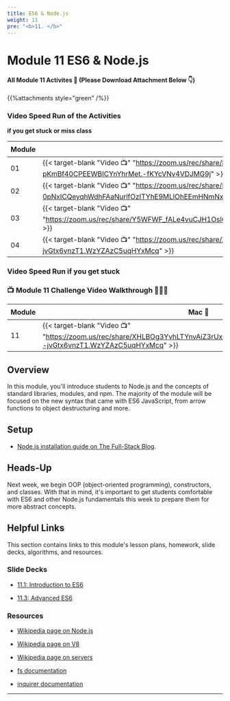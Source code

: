 ```yaml
---
title: ES6 & Node.js
weight: 11
pre: "<b>11. </b>"
---
```


# Module 11 ES6 & Node.js

#### All Module 11 Activites  📂 (Please Download Attachment Below 👇) 
{{%attachments style="green" /%}}

### Video Speed Run  of the Activities 
**if you get stuck or miss class**

| Module | Mac 🍎 | Duration    | Window 🖼️ | Duration |
| ------  | ------ | ----------- |---------  | --------- |
| 01 | {{< target-blank "Video 📺" "https://zoom.us/rec/share/DpWJYaQGZ7StmGcW-Ye4MOgCtb7UAbYgrl2kIofs-pKmBf40CPEEWBICYnYhrMet.-fKYcVNv4VDJMG9j" >}}  |  00:43:13  ⏲️ |  {{< target-blank "Video 📺" "https://zoom.us/rec/share/DpWJYaQGZ7StmGcW-Ye4MOgCtb7UAbYgrl2kIofs-pKmBf40CPEEWBICYnYhrMet.-fKYcVNv4VDJMG9j" >}}  |  00:43:13 ⏲️ |
| 02 | {{< target-blank "Video 📺" "https://zoom.us/rec/share/LnX0-NP4cJ322leOhj-0pNxICQeyqhWdhFAaNurlfOzITYhE9MLlOhEEmHNmNxkL.HsjMT4EF_af3xOgK" >}}  |  00:45:46  ⏲️ |  {{< target-blank "Video 📺" "https://zoom.us/rec/share/LnX0-NP4cJ322leOhj-0pNxICQeyqhWdhFAaNurlfOzITYhE9MLlOhEEmHNmNxkL.HsjMT4EF_af3xOgK" >}}  |  00:45:46 ⏲️ |
| 03 | {{< target-blank "Video 📺" "https://zoom.us/rec/share/Y5WFWF_fALe4vuCJH1Osl6FDSDUKaFW38ykuT03NmRZUFFzLNYJThVbDiGxv8GfH.cwUFmS4ZhpBqlGpL" >}}  |  00:22:04  ⏲️ |  {{< target-blank "Video 📺" "https://zoom.us/rec/share/Y5WFWF_fALe4vuCJH1Osl6FDSDUKaFW38ykuT03NmRZUFFzLNYJThVbDiGxv8GfH.cwUFmS4ZhpBqlGpL" >}}  |  00:22:04 ⏲️ |
| 04 | {{< target-blank "Video 📺" "https://zoom.us/rec/share/XHLBOg3YvhLTYnvAiZ3rUxBLDqWraUv3Qsd3Wr6H_L0KQ2hubsW--jvGtx6vnzT1.WzYZAzC5uqHYxMcq" >}}    |  00:37:00  ⏲️|  {{< target-blank "Video 📺" "https://zoom.us/rec/share/XHLBOg3YvhLTYnvAiZ3rUxBLDqWraUv3Qsd3Wr6H_L0KQ2hubsW--jvGtx6vnzT1.WzYZAzC5uqHYxMcq" >}}  |  00:37:00 ⏲️ |


### Video Speed Run if you get stuck 
### 📺 Module 11 Challenge Video Walkthrough 🏃‍♀️🏃
| Module | Mac 🍎 | Duration    | Window 🖼️ | Duration |
| ------  | ------ | ----------- |---------  | --------- |
| 11 | {{< target-blank "Video 📺" "https://zoom.us/rec/share/XHLBOg3YvhLTYnvAiZ3rUxBLDqWraUv3Qsd3Wr6H_L0KQ2hubsW--jvGtx6vnzT1.WzYZAzC5uqHYxMcq" >}}  |  00:37:00  ⏲️ |  {{< target-blank "Video 📺" "https://zoom.us/rec/share/XHLBOg3YvhLTYnvAiZ3rUxBLDqWraUv3Qsd3Wr6H_L0KQ2hubsW--jvGtx6vnzT1.WzYZAzC5uqHYxMcq" >}}  |  00:37:00 ⏲️ |

## Overview

In this module, you'll introduce students to Node.js and the concepts of standard libraries, modules, and npm. The majority of the module will be focused on the new syntax that came with ES6 JavaScript, from arrow functions to object destructuring and more.

## Setup

  * [Node.js installation guide on The Full-Stack Blog](https://coding-boot-camp.github.io/full-stack/nodejs/how-to-install-nodejs).

## Heads-Up

Next week, we begin OOP (object-oriented programming), constructors, and classes. With that in mind, it's important to get students comfortable with ES6 and other Node.js fundamentals this week to prepare them for more abstract concepts.

## Helpful Links

This section contains links to this module's lesson plans, homework, slide decks, algorithms, and resources.


### Slide Decks

* [11.1: Introduction to ES6](https://docs.google.com/presentation/d/1nLXKMKGO1ijl8CdjQ7iWlHbmq8TCgtjIxPFO8bvs62Y/edit?usp=sharing)
  
* [11.3: Advanced ES6](https://docs.google.com/presentation/d/1mG4_MnchtRdOL0-1svYvQ70xgqj1nkYWUiBSIiFBlTE/edit?usp=sharing)

### Resources

* [Wikipedia page on Node.js](https://en.wikipedia.org/wiki/Node.js)

* [Wikipedia page on V8](https://en.wikipedia.org/wiki/Chrome_V8)

* [Wikipedia page on servers](https://en.wikipedia.org/wiki/Server_(computing))

* [fs documentation](https://node.readthedocs.io/en/latest/api/fs/)

* [inquirer documentation](https://www.npmjs.com/package/inquirer/v/0.2.3)

---
